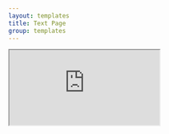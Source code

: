```yaml
---
layout: templates
title: Text Page
group: templates
---
```


<iframe class="display-full" src="https://europe-bloombees.appspot.com/payment-methods"><i class="fa fa-spin fa-spinner"></i></iframe>